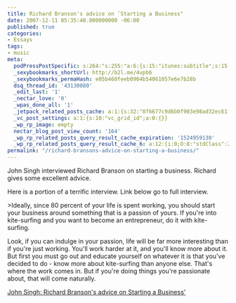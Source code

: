 ```yaml
---
title: Richard Branson's advice on ˜Starting a Business"
date: 2007-12-11 05:35:40.000000000 -06:00
published: true
categories:
- Essays
tags:
- music
meta:
  podPressPostSpecific: s:264:"s:255:"a:6:{s:15:"itunes:subtitle";s:15:"##PostExcerpt##";s:14:"itunes:summary";s:15:"##PostExcerpt##";s:15:"itunes:keywords";s:17:"##WordPressCats##";s:13:"itunes:author";s:10:"##Global##";s:15:"itunes:explicit";s:7:"Default";s:12:"itunes:block";s:7:"Default";}";";
  _sexybookmarks_shortUrl: http://b2l.me/4vpb6
  _sexybookmarks_permaHash: e05b460feeb0904b54061057e6e7b28b
  dsq_thread_id: '43130080'
  _edit_last: '1'
  _nectar_love: '0'
  _wpas_done_all: '1'
  _jetpack_related_posts_cache: a:1:{s:32:"8f6677c9d6b0f903e98ad32ec61f8deb";a:2:{s:7:"expires";i:1457828931;s:7:"payload";a:3:{i:0;a:1:{s:2:"id";i:1176;}i:1;a:1:{s:2:"id";i:1801;}i:2;a:1:{s:2:"id";i:1185;}}}}
  _vc_post_settings: a:1:{s:10:"vc_grid_id";a:0:{}}
  _wp_rp_image: empty
  nectar_blog_post_view_count: '164'
  _wp_rp_related_posts_query_result_cache_expiration: '1524959130'
  _wp_rp_related_posts_query_result_cache_6: a:12:{i:0;O:8:"stdClass":2:{s:7:"post_id";s:4:"1176";s:5:"score";s:17:"49.95802887782558";}i:1;O:8:"stdClass":2:{s:7:"post_id";s:3:"742";s:5:"score";s:17:"49.40915518643882";}i:2;O:8:"stdClass":2:{s:7:"post_id";s:3:"692";s:5:"score";s:17:"49.40915518643882";}i:3;O:8:"stdClass":2:{s:7:"post_id";s:4:"6997";s:5:"score";s:18:"49.209805123747536";}i:4;O:8:"stdClass":2:{s:7:"post_id";s:4:"6885";s:5:"score";s:18:"49.209805123747536";}i:5;O:8:"stdClass":2:{s:7:"post_id";s:3:"316";s:5:"score";s:18:"49.209805123747536";}i:6;O:8:"stdClass":2:{s:7:"post_id";s:3:"327";s:5:"score";s:18:"49.149866828322686";}i:7;O:8:"stdClass":2:{s:7:"post_id";s:3:"319";s:5:"score";s:17:"48.60099313693593";}i:8;O:8:"stdClass":2:{s:7:"post_id";s:4:"7846";s:5:"score";s:18:"47.840200706880275";}i:9;O:8:"stdClass":2:{s:7:"post_id";s:4:"6929";s:5:"score";s:18:"47.840200706880275";}i:10;O:8:"stdClass":2:{s:7:"post_id";s:4:"1305";s:5:"score";s:18:"46.752475333875296";}i:11;O:8:"stdClass":2:{s:7:"post_id";s:4:"1250";s:5:"score";s:17:"45.79359794032615";}}
permalink: "/richard-bransons-advice-on-starting-a-business/"
---
```

<p>John Singh interviewed Richard Branson on starting a business. Richard gives some excellent advice.</p>
<p>Here is a portion of a terrific interview. Link below go to full interview.</p>
>Ideally, since 80 percent of your life is spent working, you should start your business around something that is a passion of yours. If you're into kite-surfing and you want to become an entrepreneur, do it with kite-surfing.</p>
<p>Look, if you can indulge in your passion, life will be far more interesting than if you're just working. You'll work harder at it, and you'll know more about it. But first you must go out and educate yourself on whatever it is that you've decided to do - know more about kite-surfing than anyone else. That's where the work comes in. But if you're doing things you're passionate about, that will come naturally.</p></blockquote>
<p><a href="http://johnsingh.typepad.com/my_weblog/2007/12/richard-branson.html" rel="nofollow">John Singh: Richard Branson's advice on Starting a Business'</a></p>
